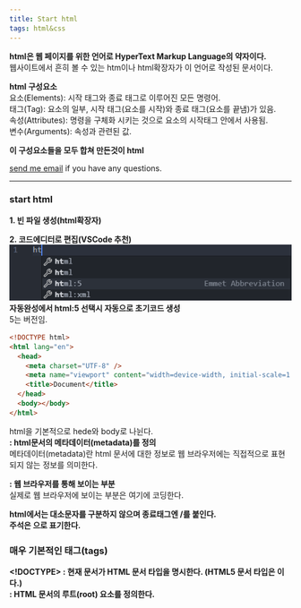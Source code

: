 ```yaml
---
title: Start html
tags: html&css
---
```


**html은 웹 페이지를 위한 언어로 HyperText Markup Language의 약자이다.**  
웹사이트에서 흔히 볼 수 있는 htm이나 html확장자가 이 언어로 작성된 문서이다.

**html 구성요소**  
요소(Elements): 시작 태그와 종료 태그로 이루어진 모든 명령어.  
태그(Tag): 요소의 일부, 시작 태그(요소를 시작)와 종료 태그(요소를 끝냄)가 있음.  
속성(Attributes): 명령을 구체화 시키는 것으로 요소의 시작태그 안에서 사용됨.  
변수(Arguments): 속성과 관련된 값.

**이 구성요소들을 모두 합쳐 만든것이 html**

[send me email](mailto:jewel7492@gmail.com) if you have any questions.

<!--more-->

---

### start html

**1. 빈 파일 생성(html확장자)**

**2. 코드에디터로 편집(VSCode 추천)**  
![그림1](/assets/html_css/start_html/1.PNG)  
**자동완성에서 html:5 선택시 자동으로 초기코드 생성**  
5는 버전임.

```html
<!DOCTYPE html>
<html lang="en">
  <head>
    <meta charset="UTF-8" />
    <meta name="viewport" content="width=device-width, initial-scale=1.0" />
    <title>Document</title>
  </head>
  <body></body>
</html>
```

html을 기본적으로 hede와 body로 나뉜다.  
**<head> : html문서의 메타데이터(metadata)를 정의**  
메타데이터(metadata)란 html 문서에 대한 정보로 웹 브라우저에는 직접적으로 표현되지 않는 정보를 의미한다.

**<body> : 웹 브라우저를 통해 보이는 부분**  
실제로 웹 브라우저에 보이는 부분은 <body>여기에 코딩한다.</body>

**html에서는 대소문자를 구분하지 않으며 종료태그엔 /를 붙인다.**  
**주석은 <!-- 주석 내용 -->으로 표기한다.**

### 매우 기본적인 태그(tags)

**<!DOCTYPE> : 현재 문서가 HTML 문서 타입을 명시한다. (HTML5 문서 타입은 <!DOCTYPE html> 이다.)**  
**<html> : HTML 문서의 루트(root) 요소를 정의한다.**  
**<title> : HTML 문서의 제목(title)을 정의하며, 다음과 같은 용도로 사용된다.**

1. 웹 브라우저의 툴바(toolbar)에 표시된다.
2. 웹 브라우저의 즐겨찾기(favorites)에 추가할 때 즐겨찾기의 제목이 된다.
3. 검색 엔진의 결과 페이지에 제목으로 표시된다.  
   **<h1> ~ <h6> : 제목(heading)을 나타낸다.**  
   **<p> : 단락(paragraph)을 나타낸다.** `

[MDN web docs](https://developer.mozilla.org/ko/docs/Web/HTML) **html에 대한 자료는 여기서 참고**  
요소들의 대한 정보를 모두 여기에서 볼 수 있음.

### 사용자의 정보를 입력받는 예제

```html
<!DOCTYPE html>
<html lang="en">
  <head>
    <meta charset="UTF-8" />
    <meta name="viewport" content="width=device-width, initial-scale=1.0" />
    <title>User Infomation</title>
  </head>

  <body>
    <header>
      <h1>Create An Account</h1>
    </header>
    <main>
      <form>
        <span>
          First Name
          <input
            type="text"
            id="first_name"
            placeholder="First Name"
            required
          />
        </span>
        <br />

        <span>
          Last Name
          <input type="text" id="last_name" placeholder="Last Name" required />
        </span>
        <br />

        <span>
          Email Name
          <input type="email" id="eamli" placeholder="Email Name" required />
        </span>
        <br />

        <span>
          User Name
          <input type="text" id="user_name" placeholder="User Name" required />
        </span>
        <br />

        <span>
          PassWord
          <input
            type="password"
            id="PassWord"
            placeholder="PassWord"
            required
            minlength="10"
          />
        </span>
        <br />

        <span>
          Birth Day
          <input type="date" id="calender" />
        </span>
        <br />

        <span>
          How happy are you?
          <input type="range" id="range" />
        </span>
        <br />

        <span>
          What is fav.color?
          <input type="color" id="color" />
        </span>
        <br />

        <input type="submit" id="button" value="Create Account" />
      </form>
    </main>
  </body>
</html>
```

![그림2](/assets/html_css/start_html/2.PNG)  
간단히 유저의 정보를 받는 예제

![그림3](/assets/html_css/start_html/3.PNG)  
![그림4](/assets/html_css/start_html/4.PNG)  
![그림5](/assets/html_css/start_html/5.PNG)  
**위와같이 입력을 검사**

[예제github](https://github.com/limjunho/html_css/tree/master/user_infomation)
